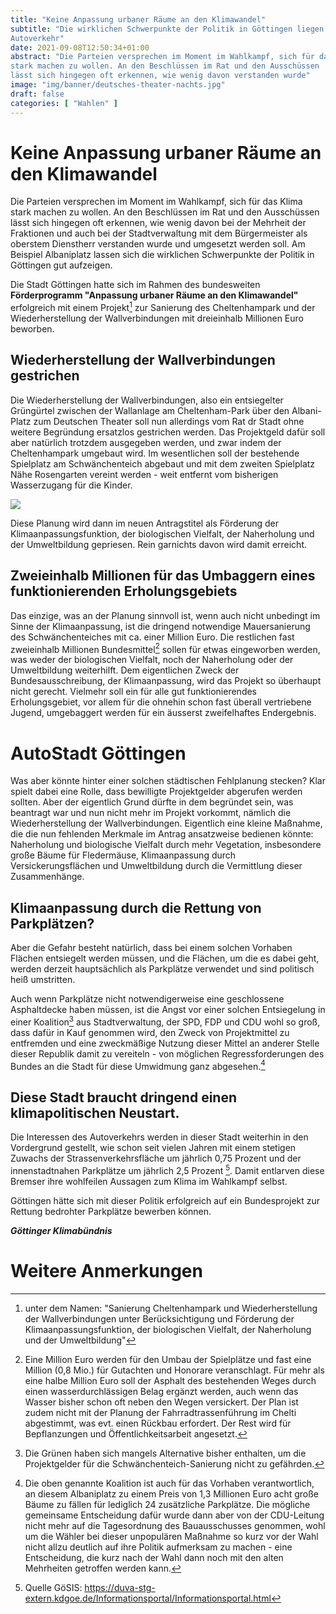 ```yaml
---
title: "Keine Anpassung urbaner Räume an den Klimawandel"
subtitle: "Die wirklichen Schwerpunkte der Politik in Göttingen liegen beim
Autoverkehr"
date: 2021-09-08T12:50:34+01:00
abstract: "Die Parteien versprechen im Moment im Wahlkampf, sich für das Klima
stark machen zu wollen. An den Beschlüssen im Rat und den Ausschüssen
lässt sich hingegen oft erkennen, wie wenig davon verstanden wurde"
image: "img/banner/deutsches-theater-nachts.jpg"
draft: false
categories: [ "Wahlen" ]
---
```


Keine Anpassung urbaner Räume an den Klimawandel
==========================================

Die Parteien versprechen im Moment im Wahlkampf, sich für das Klima
stark machen zu wollen. An den Beschlüssen im Rat und den Ausschüssen
lässt sich hingegen oft erkennen, wie wenig davon bei der Mehrheit der
Fraktionen und auch bei der Stadtverwaltung mit dem Bürgermeister als
oberstem Dienstherr verstanden wurde und umgesetzt werden soll. Am
Beispiel Albaniplatz lassen sich die wirklichen Schwerpunkte der Politik
in Göttingen gut aufzeigen.

Die Stadt Göttingen hatte sich im Rahmen des bundesweiten **Förderprogramm
"Anpassung urbaner Räume an den Klimawandel"** erfolgreich mit einem
Projekt[^1] zur Sanierung des Cheltenhampark und der Wiederherstellung
der Wallverbindungen mit dreieinhalb Millionen Euro beworben.

Wiederherstellung der Wallverbindungen gestrichen
-------------------

Die Wiederherstellung der Wallverbindungen, also ein entsiegelter
Grüngürtel zwischen der Wallanlage am Cheltenham-Park über den
Albani-Platz zum Deutschen Theater soll nun allerdings vom Rat dr Stadt
ohne weitere
Begründung ersatzlos gestrichen werden. Das Projektgeld dafür soll aber
natürlich trotzdem ausgegeben werden, und zwar indem der Cheltenhampark
umgebaut wird. Im wesentlichen soll der bestehende Spielplatz am
Schwänchenteich abgebaut und mit dem zweiten Spielplatz Nähe Rosengarten
vereint werden - weit entfernt vom bisherigen Wasserzugang für die
Kinder.

![](/img/post/Cheltenhampark_Massnahmenplan.png)

Diese Planung wird dann im neuen Antragstitel als Förderung der
Klimaanpassungsfunktion, der biologischen Vielfalt, der Naherholung und
der Umweltbildung gepriesen. Rein garnichts davon wird damit erreicht.

Zweieinhalb Millionen für das Umbaggern eines funktionierenden Erholungsgebiets
----------------------------

Das einzige, was an der Planung sinnvoll ist, wenn auch nicht unbedingt
im Sinne der Klimaanpassung, ist die dringend notwendige Mauersanierung
des Schwänchenteiches mit ca. einer Million Euro. Die restlichen fast
zweieinhalb Millionen Bundesmittel[^2] sollen für etwas eingeworben
werden, was weder der biologischen Vielfalt, noch der Naherholung oder
der Umweltbildung weiterhilft. Dem eigentlichen Zweck der
Bundesausschreibung, der Klimaanpassung, wird das Projekt so überhaupt
nicht gerecht. Vielmehr soll ein für alle gut funktionierendes
Erholungsgebiet, vor allem für die ohnehin 
schon fast überall vertriebene Jugend, umgebaggert werden für 
ein äusserst zweifelhaftes Endergebnis.


AutoStadt Göttingen
============

Was aber könnte hinter einer solchen städtischen Fehlplanung stecken? Klar
spielt dabei eine Rolle, dass bewilligte Projektgelder abgerufen werden
sollten. Aber der eigentlich Grund dürfte in dem begründet sein, was
beantragt war und nun nicht mehr im Projekt vorkommt, nämlich die
Wiederherstellung der Wallverbindungen. Eigentlich eine kleine Maßnahme,
die die nun fehlenden Merkmale im Antrag ansatzweise bedienen könnte:
Naherholung und biologische Vielfalt durch mehr Vegetation, insbesondere
große Bäume für Fledermäuse, Klimaanpassung durch Versickerungsflächen
und Umweltbildung durch die Vermittlung dieser Zusammenhänge.

Klimaanpassung durch die Rettung von Parkplätzen?
------------

Aber die Gefahr besteht natürlich, dass bei einem solchen Vorhaben
Flächen entsiegelt werden müssen, und die Flächen, um die es dabei geht,
werden derzeit hauptsächlich als Parkplätze verwendet und sind politisch
heiß umstritten.

Auch wenn Parkplätze nicht notwendigerweise eine geschlossene
Asphaltdecke haben müssen, ist die Angst vor einer solchen Entsiegelung
in einer Koalition[^3] aus Stadtverwaltung, der SPD, FDP und CDU wohl so groß,
dass dafür in Kauf genommen wird, den Zweck von Projektmittel zu
entfremden und eine zweckmäßige Nutzung dieser Mittel an anderer Stelle
dieser Republik damit zu vereiteln - von möglichen Regressforderungen
des Bundes an die Stadt für diese Umwidmung ganz abgesehen.[^4]

Diese Stadt braucht dringend einen klimapolitischen Neustart.
---------------------

Die Interessen des Autoverkehrs werden in dieser Stadt weiterhin in den
Vordergrund gestellt, wie schon seit vielen Jahren mit einem stetigen
Zuwachs der Strassenverkehrsfläche um jährlich 0,75 Prozent und der
innenstadtnahen Parkplätze um jährlich 2,5 Prozent [^5]. Damit
entlarven diese Bremser ihre wohlfeilen Aussagen zum Klima im Wahlkampf
selbst.

Göttingen hätte sich mit dieser Politik erfolgreich auf ein
Bundesprojekt zur Rettung bedrohter Parkplätze bewerben können.


***Göttinger Klimabündnis***

Weitere Anmerkungen
===========

[^1]: unter dem Namen: "Sanierung Cheltenhampark und Wiederherstellung
    der Wallverbindungen unter Berücksichtigung und Förderung der
    Klimaanpassungsfunktion, der biologischen Vielfalt, der Naherholung
    und der Umweltbildung"

[^2]: Eine Million Euro werden 
    für den Umbau der Spielplätze und fast eine Million 
    (0,8 Mio.) für Gutachten und Honorare veranschlagt. 
    Für mehr als eine halbe Million Euro soll der
    Asphalt des bestehenden Weges durch einen wasserdurchlässigen Belag
    ergänzt werden, auch wenn das Wasser bisher schon oft neben den Wegen
    versickert. Der Plan ist zudem nicht mit der Planung der
    Fahrradtrassenführung im Chelti abgestimmt, was evt. einen Rückbau
    erfordert. Der Rest wird für
    Bepflanzungen und Öffentlichkeitsarbeit angesetzt.

[^3]: Die Grünen haben sich mangels Alternative bisher enthalten, um die
      Projektgelder für die Schwänchenteich-Sanierung nicht zu gefährden.

[^4]: Die oben genannte Koalition ist auch für das Vorhaben verantwortlich, an
      diesem Albaniplatz zu einem Preis von 1,3 Millionen Euro acht große
      Bäume zu fällen für lediglich 24 zusätzliche Parkplätze. Die mögliche
      gemeinsame Entscheidung dafür wurde dann aber von der CDU-Leitung nicht
      mehr auf die Tagesordnung des Bauausschusses genommen, wohl um die
      Wähler bei dieser unpopulären Maßnahme so kurz vor der Wahl nicht allzu
      deutlich auf ihre Politik aufmerksam zu machen - eine Entscheidung, die
      kurz nach der Wahl dann noch mit den alten Mehrheiten getroffen werden
      kann.

[^5]: Quelle GöSIS:
    <https://duva-stg-extern.kdgoe.de/Informationsportal/Informationsportal.html>

